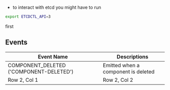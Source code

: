 
* to interact with etcd you might have to run
```bash
export ETCDCTL_API=3 
```
first

## Events

| Event Name                              | Descriptions                        |
|-----------------------------------------|-------------------------------------|
| COMPONENT_DELETED ('COMPONENT-DELETED') | Emitted when a component is deleted |
| Row 2, Col 1                            | Row 2, Col 2                        |
